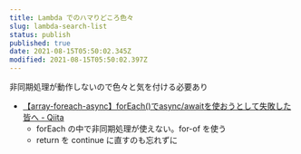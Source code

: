 ```yaml
---
title: Lambda でのハマりどころ色々
slug: lambda-search-list
status: publish
published: true
date: 2021-08-15T05:50:02.345Z
modified: 2021-08-15T05:50:02.397Z
---
```

非同期処理が動作しないので色々と気を付ける必要あり

- [【array-foreach-async】forEach()でasync/awaitを使おうとして失敗した皆へ - Qiita](https://qiita.com/jinto/items/2c49b1f2530cd3587677)
  - forEach の中で非同期処理が使えない。for-of を使う
  - return を continue に直すのも忘れずに
